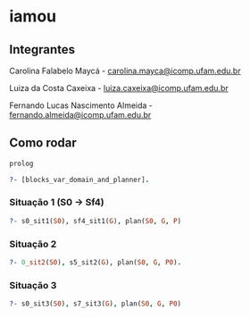 # iamou

## Integrantes

Carolina Falabelo Maycá - <carolina.mayca@icomp.ufam.edu.br>

Luiza da Costa Caxeixa - <luiza.caxeixa@icomp.ufam.edu.br>

Fernando Lucas Nascimento Almeida - <fernando.almeida@icomp.ufam.edu.br>

## Como rodar

```bash
prolog
```

```prolog
?- [blocks_var_domain_and_planner].
```

### Situação 1 (S0 -> Sf4)

```prolog
?- s0_sit1(S0), sf4_sit1(G), plan(S0, G, P)
```

### Situação 2

```prolog
?- 0_sit2(S0), s5_sit2(G), plan(S0, G, P0).
```

### Situação 3

```prolog
?- s0_sit3(S0), s7_sit3(G), plan(S0, G, P0)
```
